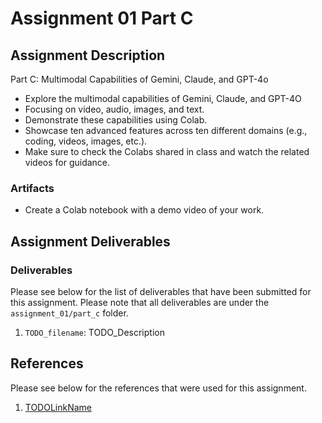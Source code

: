 # Assignment 01 Part C

## Assignment Description

Part C: Multimodal Capabilities of Gemini, Claude, and GPT-4o

- Explore the multimodal capabilities of Gemini, Claude, and GPT-4O
- Focusing on video, audio, images, and text.
- Demonstrate these capabilities using Colab.
- Showcase ten advanced features across ten different domains (e.g., coding, videos, images, etc.).
- Make sure to check the Colabs shared in class and watch the related videos for guidance.

### Artifacts

- Create a Colab notebook with a demo video of your work.

## Assignment Deliverables

### Deliverables

Please see below for the list of deliverables that have been submitted for this assignment. Please note that all deliverables are under the `assignment_01/part_c` folder.

1. `TODO_filename`: TODO_Description

## References

Please see below for the references that were used for this assignment.

1. [TODOLinkName](TODOLinkUrl)
